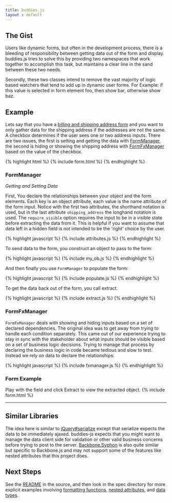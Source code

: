 ```yaml
---
title: buddies.js
layout : default
---
```


## The Gist ##

Users like dynamic forms, but often in the development process, there is a bleeding of responsibility between getting data out of the form and display. buddies.js tries to solve this by providing two namespaces that work together to accomplish this task, but maintains a clear line in the sand between these two needs.

Secondly, these two classes intend to remove the vast majority of logic based watchers that tend to add up in dynamic user forms. For Example: if this value is selected in form element foo, then show bar, otherwise show baz.

## Example ##

Lets say that you have a [billing and shipping address form](#form_example) and you want to only gather data for the shipping address if the addresses are not the same. A checkbox determines if the user sees one or two address inputs. There are two issues, the first is setting and getting the data with [FormManager](#formmanager), the second is hiding or showing the shipping address with [FormFxManager](#formfxmanager) based on the value of the checkbox. 

{% highlight html %}
{% include form.html %}
{% endhighlight %}


### FormManager ###

*Getting and Setting Data*

First, You declare the relationships between your object and the form elements. Each key is an object attribute, each value is the name attribute of the form input. Notice with the first two attributes, the shorthand notation is used, but in the last attribute `shipping_address` the longhand notation is used. The `require_visible` option requires the input to be in a visible state before extracting the data from it. This is helpful if you want to assume that data left in a hidden field is not intended to be the 'right' choice by the user.

{% highlight javascript %}
{% include attributes.js %}
{% endhighlight %}

To send data to the form, you construct an object to pass to the form:

{% highlight javascript %}
{% include my_ob.js %}
{% endhighlight %}

And then finally you use `FormManager` to populate the form:

{% highlight javascript %}
{% include populate.js %}
{% endhighlight %}

To get the data back out of the form, you call extract.

{% highlight javascript %}
{% include extract.js %}
{% endhighlight %}

### FormFxManager ###

`FormFxManager` deals with showing and hiding inputs based on a set of declared dependencies. The original idea was to get away from trying to handle each condition separately. This came out of our experience trying to stay in sync with the stakeholder about what inputs should be visible based on a set of business logic decisions. Trying to manage that process by declaring the business logic in code became tedious and slow to test. Instead we rely on data to declare the relationships.

{% highlight javascript %}
{% include fxmanager.js %}
{% endhighlight %}

<script type="text/javascript" charset="utf-8">
  $(document).ready(function(){
    {% include attributes.js %}
    {% include my_ob.js %}
    {% include populate.js %}
    {% include fxmanager.js %}
    $("#submit").click(function(e){
      {% include extract.js %}
      alert("return object:\n" + JSON.stringify(new_attributes, undefined, 2));
      return false;
    })
  });
</script>

<style type="text/css" media="screen">
  form {
    background-color : #ccc;
    margin: 0px 20px 0px 20px;
    padding: 5px;}
</style>

### Form Example ###
Play with the field and click Extract to view the extracted object.
{% include form.html %}

---
## Similar Libraries ##

The idea here is similar to [jQuery#serialize](http://api.jquery.com/serialize/) except that serialize expects the data to be immediately ajaxed. buddies-js expects that you might want to manage the data client side for validation or other valid business concerns before trying to post to the server. [Backbone.Syphon](https://github.com/derickbailey/backbone.syphon) is also quite similar but specific to Backbone.js and may not support some of the features like nested attributes that this project does.

## Next Steps ##

See the [README](https://github.com/HSSC/buddies-js) in the source, and then look in the spec directory for more explicit examples involving [formatting functions](https://github.com/HSSC/buddies-js/blob/master/spec/coffeescripts/form_manager_spec.coffee#L64), [nested attributes](https://github.com/HSSC/buddies-js/blob/master/spec/coffeescripts/form_fx_manager_spec.coffee#L86), and [data types](https://github.com/HSSC/buddies-js/blob/master/spec/coffeescripts/form_manager_spec.coffee#L64).
